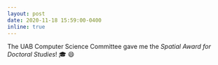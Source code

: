 ```yaml
---
layout: post
date: 2020-11-18 15:59:00-0400
inline: true
---
```


The UAB Computer Science Committee gave me the *Spatial Award for Doctoral Studies*! :mortar_board: :smile:
